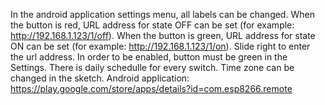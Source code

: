 In the android application settings menu, all labels can be changed. When the button is red, URL address for state OFF can be set (for example: http://192.168.1.123/1/off). When the button is green, URL address for state ON can be set (for example: http://192.168.1.123/1/on). Slide right to enter the url address. In order to be enabled, button must be green in the Settings. There is daily schedulle for every switch. Time zone can be changed in the sketch.
Android application: https://play.google.com/store/apps/details?id=com.esp8266.remote
